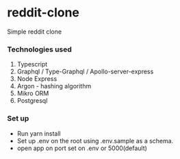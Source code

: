 # reddit-clone

Simple reddit clone 

### Technologies used

1. Typescript
2. Graphql / Type-Graphql / Apollo-server-express
3. Node Express
4. Argon - hashing algorithm
5. Mikro ORM
6. Postgresql

### Set up
- Run yarn install
- Set up .env on the root using .env.sample as a schema.
- open app on port set on .env or 5000(default) 